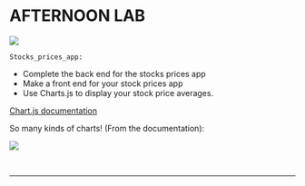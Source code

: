 # AFTERNOON LAB

![](https://i.imgur.com/mS4bLMs.png)

`Stocks_prices_app:`

* Complete the back end for the stocks prices app
* Make a front end for your stock prices app
* Use Charts.js to display your stock price averages.

[Chart.js documentation](http://www.chartjs.org/docs/#getting-started)

So many kinds of charts! (From the documentation):

![](https://i.imgur.com/GT7KC2O.png)

<br>
<hr>
